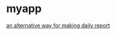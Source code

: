 # myapp

[an alternative way for making daily report](https://houzhenni.github.io/myapp/dailyreport.html)
